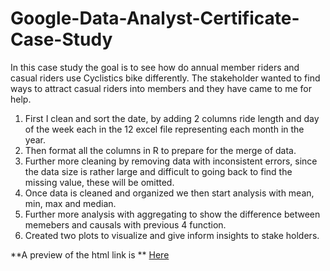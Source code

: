 # Google-Data-Analyst-Certificate-Case-Study

In this case study the goal is to see how do annual member riders and casual riders use Cyclistics bike differently. The stakeholder wanted to find ways to attract casual riders into members and they have came to me for help.


1. First I clean and sort the date, by adding 2 columns ride length and day of the week each in the 12 excel file representing each month in the year.
2. Then format all the columns in R to prepare for the merge of data.
3. Further more cleaning by removing data with inconsistent errors, since the data size is rather large and difficult to going back to find the missing value, these will be omitted.
4. Once data is cleaned and organized we then start analysis with mean, min, max and median.
5. Further more analysis with aggregating to show the difference between memebers and causals with previous 4 function.
6. Created two plots to visualize and give inform insights to stake holders.

**A preview of the html link is ** [Here](https://htmlpreview.github.io/?https://github.com/saeedmemon/Google-Data-Analyst-Certificate-Case-Study/blob/main/Cyclist-report.html)
